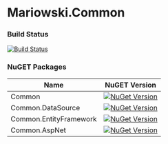 # Mariowski.Common

### Build Status
[![Build Status](https://travis-ci.org/Xandev/Mariowski.Common.svg?branch=master)](https://travis-ci.org/Xandev/Mariowski.Common)

### NuGET Packages
| Name | NuGET Version |
|---|---|
| Common | [![NuGet Version](https://badge.fury.io/nu/Mariowski.Common.svg)](https://badge.fury.io/nu/Mariowski.Common) |
| Common.DataSource | [![NuGet Version](https://badge.fury.io/nu/Mariowski.Common.DataSource.svg)](https://badge.fury.io/nu/Mariowski.Common.DataSource) |
| Common.EntityFramework | [![NuGet Version](https://badge.fury.io/nu/Mariowski.Common.EntityFramework.svg)](https://badge.fury.io/nu/Mariowski.Common.EntityFramework) |
| Common.AspNet | [![NuGet Version](https://badge.fury.io/nu/Mariowski.Common.AspNet.svg)](https://badge.fury.io/nu/Mariowski.Common.AspNet) |